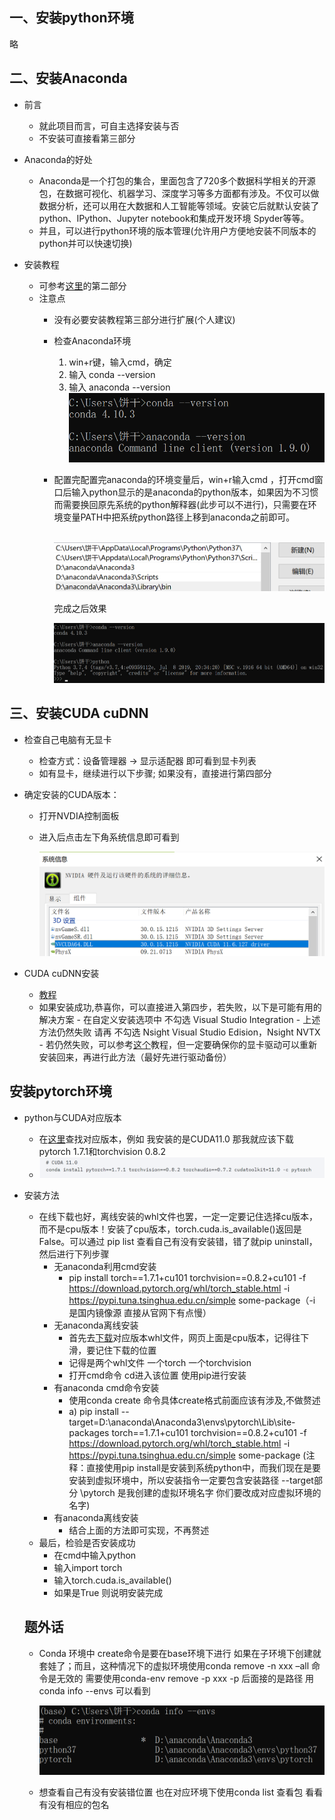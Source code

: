 ## 一、安装python环境

略

## 二、安装Anaconda

- 前言
  - 就此项目而言，可自主选择安装与否
  - 不安装可直接看第三部分

- Anaconda的好处
  - Anaconda是一个打包的集合，里面包含了720多个数据科学相关的开源包，在数据可视化、机器学习、深度学习等多方面都有涉及。不仅可以做数据分析，还可以用在大数据和人工智能等领域。安装它后就默认安装了python、IPython、Jupyter notebook和集成开发环境 Spyder等等。
  - 并且，可以进行python环境的版本管理(允许用户方便地安装不同版本的python并可以快速切换)

- 安装教程

   - 可参考[这里](https://blog.csdn.net/qq_43529415/article/details/100847887)的第二部分
   - 注意点
     - 没有必要安装教程第三部分进行扩展(个人建议)
     - 检查Anaconda环境
       1. win+r键，输入cmd，确定
       2. 输入 conda --version
       3. 输入 anaconda --version
          ![图片](/image_readme/anaconda1.png)

     - 配置完配置完anaconda的环境变量后，win+r输入cmd ，打开cmd窗口后输入python显示的是anaconda的python版本，如果因为不习惯而需要换回原先系统的python解释器(此步可以不进行)，只需要在环境变量PATH中把系统python路径上移到anaconda之前即可。

       ​		![图片](/image_readme/anaconda2.png)

        完成之后效果

       ![图片](/image_readme/anaconda3.png)



## 三、安装CUDA cuDNN

- 检查自己电脑有无显卡

   - 检查方式：设备管理器 -> 显示适配器 即可看到显卡列表
   - 如有显卡，继续进行以下步骤; 如果没有，直接进行第四部分

 - 确定安装的CUDA版本：

    - 打开NVDIA控制面板

    - 进入后点击左下角系统信息即可看到

      ![图片](/image_readme/cuda1.png)

- CUDA cuDNN安装
  - [教程](https://blog.csdn.net/sinat_23619409/article/details/84202651)
  - 如果安装成功,恭喜你，可以直接进入第四步，若失败，以下是可能有用的解决方案
    	- 在自定义安装选项中 不勾选 Visual Studio Integration
    	- 上述方法仍然失败 请再 不勾选 Nsight Visual Studio Edision，Nsight NVTX
    	- 若仍然失败，可以参考[这个](https://blog.csdn.net/wuyanne/article/details/120823333)教程，但一定要确保你的显卡驱动可以重新安装回来，再进行此方法（最好先进行驱动备份）

## 安装pytorch环境

- python与CUDA对应版本
  - 在[这里](https://pytorch.org/get-started/previous-versions/)查找对应版本，例如 我安装的是CUDA11.0 那我就应该下载pytorch 1.7.1和torchvision 0.8.2
  - ![图片](/image_readme/pytorch1.png)

- 安装方法

  - 在线下载也好，离线安装的whl文件也罢，一定一定要记住选择cu版本，而不是cpu版本！安装了cpu版本，torch.cuda.is_available()返回是False。可以通过 pip list 查看自己有没有安装错，错了就pip uninstall，然后进行下列步骤
    - 无anaconda利用cmd安装
      - pip install torch\==1.7.1+cu101 torchvision==0.8.2+cu101 -f https://download.pytorch.org/whl/torch_stable.html -i https://pypi.tuna.tsinghua.edu.cn/simple some-package（-i 是国内镜像源 直接从官网下有点慢）
    - 无anaconda离线安装
      - 首先去[下载](https://download.pytorch.org/whl/torch_stable.html)对应版本whl文件，网页上面是cpu版本，记得往下滑，要记住下载的位置
      - 记得是两个whl文件 一个torch 一个torchvision
      - 打开cmd命令 cd进入该位置 使用pip进行安装
    - 有anaconda cmd命令安装
      	- 使用conda create 命令具体create格式前面应该有涉及,不做赘述
       - a)  pip install --target=D:\anaconda\Anaconda3\envs\pytorch\Lib\site-packages torch\==1.7.1+cu101 torchvision==0.8.2+cu101 -f https://download.pytorch.org/whl/torch_stable.html -i https://pypi.tuna.tsinghua.edu.cn/simple some-package
          (注释：直接使用pip install是安装到系统python中，而我们现在是要安装到虚拟环境中，所以安装指令一定要包含安装路径 --target部分 \pytorch 是我创建的虚拟环境名字 你们要改成对应虚拟环境的名字)
     - 有anaconda离线安装 
        - 结合上面的方法即可实现，不再赘述
   - 最后，检验是否安装成功
     	- 在cmd中输入python
     	- 输入import torch
     	- 输入torch.cuda.is_available()
     	-  如果是True 则说明安装完成

  ## 题外话

  - Conda 环境中 create命令是要在base环境下进行 如果在子环境下创建就套娃了；而且，这种情况下的虚拟环境使用conda remove -n xxx –all 命令是无效的 需要使用conda-env remove -p xxx -p 后面接的是路径 用conda info --envs 可以看到

    ![图片](/image_readme/last.png)

  - 想查看自己有没有安装错位置 也在对应环境下使用conda list 查看包 看看有没有相应的包名
